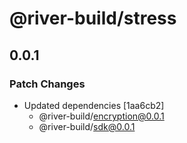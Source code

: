 # @river-build/stress

## 0.0.1

### Patch Changes

- Updated dependencies [1aa6cb2]
  - @river-build/encryption@0.0.1
  - @river-build/sdk@0.0.1
